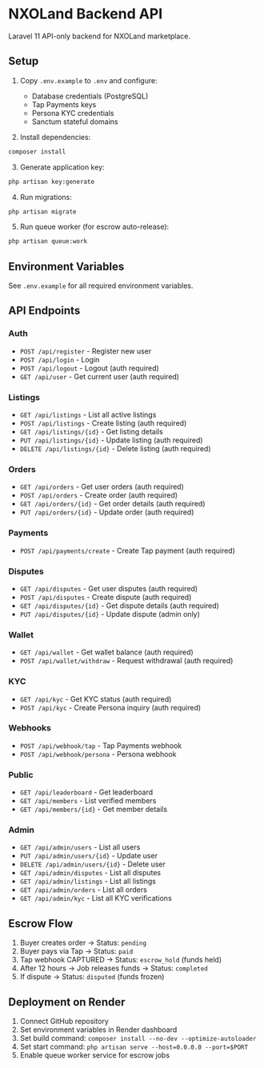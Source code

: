 # NXOLand Backend API

Laravel 11 API-only backend for NXOLand marketplace.

## Setup

1. Copy `.env.example` to `.env` and configure:
   - Database credentials (PostgreSQL)
   - Tap Payments keys
   - Persona KYC credentials
   - Sanctum stateful domains

2. Install dependencies:
```bash
composer install
```

3. Generate application key:
```bash
php artisan key:generate
```

4. Run migrations:
```bash
php artisan migrate
```

5. Run queue worker (for escrow auto-release):
```bash
php artisan queue:work
```

## Environment Variables

See `.env.example` for all required environment variables.

## API Endpoints

### Auth
- `POST /api/register` - Register new user
- `POST /api/login` - Login
- `POST /api/logout` - Logout (auth required)
- `GET /api/user` - Get current user (auth required)

### Listings
- `GET /api/listings` - List all active listings
- `POST /api/listings` - Create listing (auth required)
- `GET /api/listings/{id}` - Get listing details
- `PUT /api/listings/{id}` - Update listing (auth required)
- `DELETE /api/listings/{id}` - Delete listing (auth required)

### Orders
- `GET /api/orders` - Get user orders (auth required)
- `POST /api/orders` - Create order (auth required)
- `GET /api/orders/{id}` - Get order details (auth required)
- `PUT /api/orders/{id}` - Update order (auth required)

### Payments
- `POST /api/payments/create` - Create Tap payment (auth required)

### Disputes
- `GET /api/disputes` - Get user disputes (auth required)
- `POST /api/disputes` - Create dispute (auth required)
- `GET /api/disputes/{id}` - Get dispute details (auth required)
- `PUT /api/disputes/{id}` - Update dispute (admin only)

### Wallet
- `GET /api/wallet` - Get wallet balance (auth required)
- `POST /api/wallet/withdraw` - Request withdrawal (auth required)

### KYC
- `GET /api/kyc` - Get KYC status (auth required)
- `POST /api/kyc` - Create Persona inquiry (auth required)

### Webhooks
- `POST /api/webhook/tap` - Tap Payments webhook
- `POST /api/webhook/persona` - Persona webhook

### Public
- `GET /api/leaderboard` - Get leaderboard
- `GET /api/members` - List verified members
- `GET /api/members/{id}` - Get member details

### Admin
- `GET /api/admin/users` - List all users
- `PUT /api/admin/users/{id}` - Update user
- `DELETE /api/admin/users/{id}` - Delete user
- `GET /api/admin/disputes` - List all disputes
- `GET /api/admin/listings` - List all listings
- `GET /api/admin/orders` - List all orders
- `GET /api/admin/kyc` - List all KYC verifications

## Escrow Flow

1. Buyer creates order → Status: `pending`
2. Buyer pays via Tap → Status: `paid`
3. Tap webhook CAPTURED → Status: `escrow_hold` (funds held)
4. After 12 hours → Job releases funds → Status: `completed`
5. If dispute → Status: `disputed` (funds frozen)

## Deployment on Render

1. Connect GitHub repository
2. Set environment variables in Render dashboard
3. Set build command: `composer install --no-dev --optimize-autoloader`
4. Set start command: `php artisan serve --host=0.0.0.0 --port=$PORT`
5. Enable queue worker service for escrow jobs
